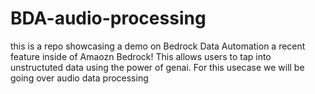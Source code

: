 # BDA-audio-processing
this is a repo showcasing a demo on Bedrock Data Automation a recent feature inside of Amaozn Bedrock! This allows users to tap into unstructuted data using the power of genai. For this usecase we will be going over audio data processing 
